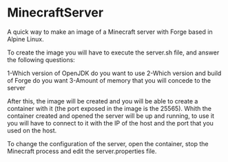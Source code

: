# MinecraftServer
A quick way to make an image of a Minecraft server with Forge based in Alpine Linux.

To create the image you will have to execute the server.sh file, and answer the following questions:

1-Which version of OpenJDK do you want to use
2-Which version and build of Forge do you want
3-Amount of memory that you will concede to the server

After this, the image will be created and you will be able to create a container with it (the port exposed in the image is the 25565). Whith the container created and opened the server will be up and running, to use it you will have to connect to it with the IP of the host and the port that you used on the host.

To change the configuration of the server, open the container, stop the Minecraft process and edit the server.properties file.
